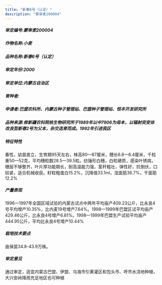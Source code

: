 ```yaml
---
title: "新春6号（认定）"
description: "蒙审麦200004"
---
```

##### 审定编号:蒙审麦200004

##### 作物名称:小麦

##### 品种名称:新春6号（认定）

##### 审定年份:2000

##### 审定单位:内蒙古自治区

##### 育种者:

##### 申请者:巴盟农科所、内蒙古种子管理站、巴盟种子管理站、恒丰开发研究所

##### 品种来源:修新疆农科院核生物研究所于1989年以中7906为母本，以辐射突变体改良型新春2号为父本，杂交选育而成。1992年引进我区


##### 特征特性
春性，幼苗直立，生育期95天左右，株高80—87厘米，穗长6.8—8.4厘米，千粒重50—52克，平均穗粒数28.5—39.5粒。纺锤形白穗，白粒硬质，感染叶锈病，穗层不够整齐，叶片厚功能期长，耐高温能力强，茎秆粗壮，弹性好，抗倒伏，口较紧，适合机械收获。籽粒粗蛋白15.2%，沉降值33.1ml，湿面筋36.7%，干面筋12.2%


##### 产量表现
1996—1997年全国区域试验的内蒙古试点中两年平均亩产409.23公斤，比永良4号平均增产10.35%，比内麦19号增产7.64%。1998—1999年巴盟区试平均亩产429.46公斤，比永良4号增产6.81%。1998—1999年巴盟生产试验平均亩产444.95公斤，平均比永良4号增产10.44%


##### 栽培技术要点
亩保苗34.8-43.9万株。

##### 审定意见
通过审定，适宜内蒙古巴盟、伊盟、乌海市引黄灌区和包头市、呼市水浇地种植，大兴安岭降雨充足地区也可种植

